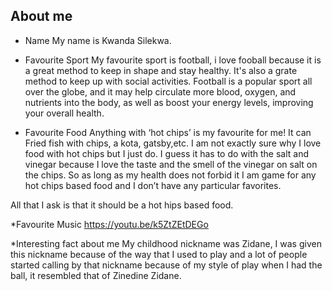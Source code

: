 ## About me
* Name
My name is Kwanda Silekwa.

* Favourite Sport
My favourite sport is football, i love fooball because it is a great method to keep in shape and stay healthy. It's also a grate method to keep up with social activities. Football is a popular sport all over the globe, and it may help circulate more blood, oxygen, and nutrients into the body, as well as boost your energy levels, improving your overall health.

* Favourite Food
Anything with ‘hot chips’ is my favourite for me! It can Fried fish with chips, a kota, gatsby,etc. I am not exactly sure why I love food with hot chips but I just do. I guess it has to do with the salt and vinegar because I love the taste and the smell of the vinegar on salt on the chips. So as long as my health does not forbid it I am game for any hot chips based food and I don’t have any particular favorites.

All that I ask is that it should be a hot hips based food.

*Favourite Music
https://youtu.be/k5ZtZEtDEGo

*Interesting fact about me
My childhood nickname was Zidane, I was given this nickname because of the way that I used to play and a lot of people started calling by that nickname because of my style of play when I had the ball, it resembled that of Zinedine Zidane.